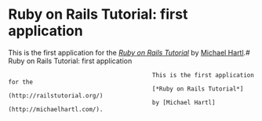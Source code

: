 # Ruby on Rails Tutorial: first application

This is the first application for the
[*Ruby on Rails Tutorial*](http://railstutorial.org/)
by [Michael Hartl](http://michaelhartl.com/).# Ruby on Rails Tutorial: first application
                                             
                                             This is the first application for the
                                             [*Ruby on Rails Tutorial*](http://railstutorial.org/)
                                             by [Michael Hartl](http://michaelhartl.com/).